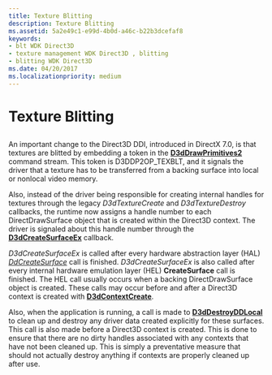 ```yaml
---
title: Texture Blitting
description: Texture Blitting
ms.assetid: 5a2e49c1-e99d-4b0d-a46c-b22b3dcefaf8
keywords:
- blt WDK Direct3D
- texture management WDK Direct3D , blitting
- blitting WDK Direct3D
ms.date: 04/20/2017
ms.localizationpriority: medium
---
```


# Texture Blitting


## <span id="ddk_texture_blitting_gg"></span><span id="DDK_TEXTURE_BLITTING_GG"></span>


An important change to the Direct3D DDI, introduced in DirectX 7.0, is that textures are blitted by embedding a token in the [**D3dDrawPrimitives2**](/windows-hardware/drivers/ddi/d3dhal/nc-d3dhal-lpd3dhal_drawprimitives2cb) command stream. This token is D3DDP2OP\_TEXBLT, and it signals the driver that a texture has to be transferred from a backing surface into local or nonlocal video memory.

Also, instead of the driver being responsible for creating internal handles for textures through the legacy *D3dTextureCreate* and *D3dTextureDestroy* callbacks, the runtime now assigns a handle number to each DirectDrawSurface object that is created within the Direct3D context. The driver is signaled about this handle number through the [**D3dCreateSurfaceEx**](/windows/desktop/api/ddrawint/nc-ddrawint-pdd_createsurfaceex) callback.

*D3dCreateSurfaceEx* is called after every hardware abstraction layer (HAL) [*DdCreateSurface*](/previous-versions/windows/hardware/drivers/ff549263(v=vs.85)) call is finished. *D3dCreateSurfaceEx* is also called after every internal hardware emulation layer (HEL) **CreateSurface** call is finished. The HEL call usually occurs when a backing DirectDrawSurface object is created. These calls may occur before and after a Direct3D context is created with [**D3dContextCreate**](/windows-hardware/drivers/ddi/d3dhal/nc-d3dhal-lpd3dhal_contextcreatecb).

Also, when the application is running, a call is made to [**D3dDestroyDDLocal**](/windows/desktop/api/ddrawint/nc-ddrawint-pdd_destroyddlocal) to clean up and destroy any driver data created explicitly for these surfaces. This call is also made before a Direct3D context is created. This is done to ensure that there are no dirty handles associated with any contexts that have not been cleaned up. This is simply a preventative measure that should not actually destroy anything if contexts are properly cleaned up after use.

 

